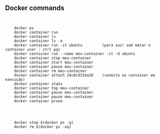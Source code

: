 ## Docker commands

```  ``` 

``` 
    docker ps 
    docker container run
    docker container ls 
    docker container ls -a
    docker container run -it ubuntu         (para sair sem matar o container user : ctrl pq)
    docker container run --name meu-container -it -d ubuntu  
    docker container stop meu-container
    docker container start meu-container
    docker container pause meu-container
    docker container rm meu-container
    docker container attach 24c8c9316a18    (conecta no container em execução)
    docker container stats
    docker container top meu-container
    docker container pause meu-container
    docker container pause meu-container
    docker container prune




    docker stop $(docker ps -q)
    docker rm $(docker ps -aq)
``` 


